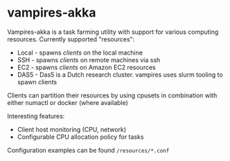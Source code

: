 # vampires-akka
Vampires-akka is a task farming utility with support for various computing resources.
Currently supported "resources":

- Local - spawns _clients_ on the local machine
- SSH - spawns  _clients_ on remote machines via ssh
- EC2 - spawns _clients_ on Amazon EC2 resources
- DAS5 - Das5 is a Dutch research cluster. vampires uses slurm tooling to spawn clients

Clients can partition their resources by using cpusets in combination with either numactl or docker (where available)


Interesting features:

- Client host monitoring (CPU, network)
- Configurable CPU allocation policy for tasks


Configuration examples can be found `/resources/*.conf`
